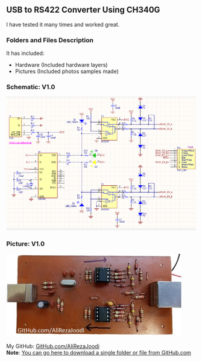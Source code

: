 ## USB to RS422 Converter Using CH340G
 
I have tested it many times and worked great.

### Folders and Files Description
It has included:
- Hardware (Included hardware layers)
- Pictures (Included photos samples made)

### Schematic: V1.0
![](Hardware/V1.0.png)

### Picture: V1.0
![](Pictures/V1.0.jpg)

My GitHub: [GitHub.com/AliRezaJoodi](https://github.com/AliRezaJoodi)  
**Note**: [You can go here to download a single folder or file from GitHub.com](https://minhaskamal.github.io/DownGit/#/home)